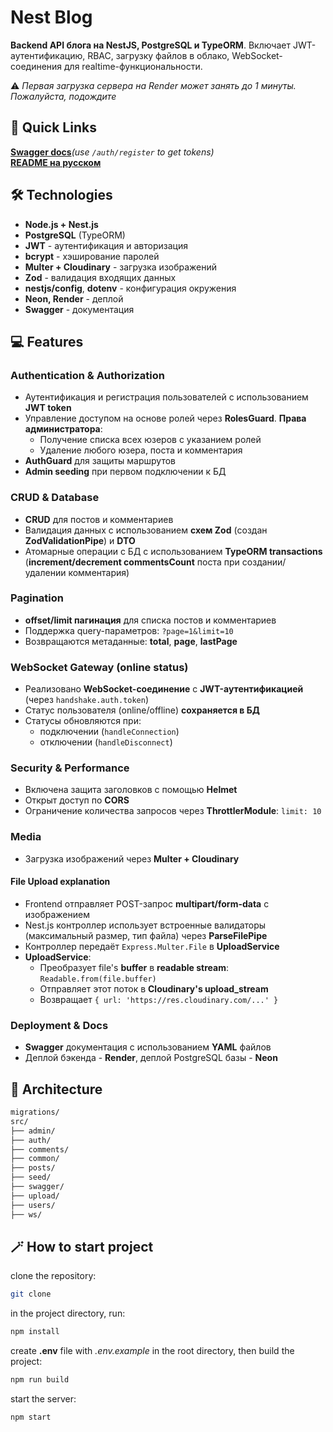 # Nest Blog

**Backend API блога на NestJS, PostgreSQL и TypeORM**. Включает JWT-аутентификацию, RBAC, загрузку файлов в облако, WebSocket-соединения для realtime-функциональности.

⚠️ _Первая загрузка сервера на Render может занять до 1 минуты. Пожалуйста, подождите_

## 🔗 Quick Links

[**Swagger docs**](https://nest-blog-7ygh.onrender.com/docs)_(use `/auth/register` to get tokens)_  
[**README на русском**](./README.ru.md)

## 🛠️ Technologies

- **Node.js + Nest.js**
- **PostgreSQL** (TypeORM)
- **JWT** - аутентификация и авторизация
- **bcrypt** - хэширование паролей
- **Multer + Cloudinary** - загрузка изображений
- **Zod** - валидация входящих данных
- **nestjs/config**, **dotenv** - конфигурация окружения
- **Neon, Render** - деплой
- **Swagger** - документация

## 💻 Features

### Authentication & Authorization

- Аутентификация и регистрация пользователей с использованием **JWT token**
- Управление доступом на основе ролей через **RolesGuard**. **Права администратора**:
  - Получение списка всех юзеров с указанием ролей
  - Удаление любого юзера, поста и комментария
- **AuthGuard** для защиты маршрутов
- **Admin seeding** при первом подключении к БД

### CRUD & Database

- **CRUD** для постов и комментариев
- Валидация данных с использованием **схем Zod** (создан **ZodValidationPipe**) и **DTO**
- Атомарные операции с БД с использованием **TypeORM transactions** (**increment/decrement commentsCount** поста при создании/удалении комментария)

### Pagination

- **offset/limit пагинация** для списка постов и комментариев
- Поддержка query-параметров: `?page=1&limit=10`
- Возвращаются метаданные: **total**, **page**, **lastPage**

### WebSocket Gateway (online status)

- Реализовано **WebSocket-соединение** с **JWT-аутентификацией** (через `handshake.auth.token`)
- Статус пользователя (online/offline) **сохраняется в БД**
- Статусы обновляются при:
  - подключении (`handleConnection`)
  - отключении (`handleDisconnect`)

### Security & Performance

- Включена защита заголовков с помощью **Helmet**
- Открыт доступ по **CORS**
- Ограничение количества запросов через **ThrottlerModule**: `limit: 10`

### Мedia

- Загрузка изображений через **Multer + Cloudinary**

#### File Upload explanation

- Frontend отправляет POST-запрос **multipart/form-data** с изображением
- Nest.js контроллер использует встроенные валидаторы (максимальный размер, тип файла) через **ParseFilePipe**
- Контроллер передаёт `Express.Multer.File` в **UploadService**
- **UploadService**:
  - Преобразует file's **buffer** в **readable stream**: `Readable.from(file.buffer)`
  - Отправляет этот поток в **Cloudinary's upload_stream**
  - Возвращает `{ url: 'https://res.cloudinary.com/...' }`

### Deployment & Docs

- **Swagger** документация с использованием **YAML** файлов
- Деплой бэкенда - **Render**, деплой PostgreSQL базы - **Neon**

## 📁 Architecture

```bash
migrations/
src/
├── admin/
├── auth/
├── comments/
├── common/
├── posts/
├── seed/
├── swagger/
├── upload/
├── users/
├── ws/
```

## 🪄 How to start project

clone the repository:

```bash
git clone
```

in the project directory, run:

```bash
npm install
```

create **.env** file with _.env.example_ in the root directory, then build the project:

```bash
npm run build
```

start the server:

```bash
npm start
```
